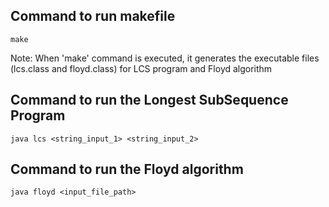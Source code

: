 ## Command to run makefile
    make
Note: When 'make' command is executed, it generates the executable files (lcs.class and floyd.class) for LCS program and Floyd algorithm

## Command to run the Longest SubSequence Program
    java lcs <string_input_1> <string_input_2>

## Command to run the Floyd algorithm
    java floyd <input_file_path>
